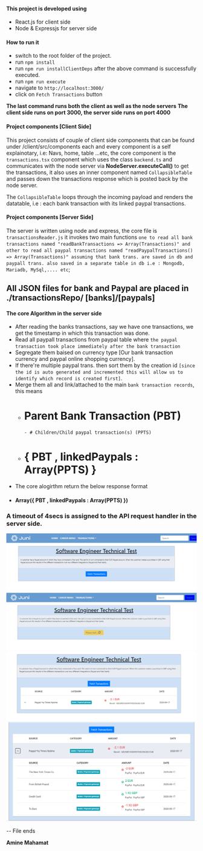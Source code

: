 #### This project is developed using ####
- React.js for client side
- Node & Expressjs for server side

#### How to run it ####
- switch to the root folder of the project.
- run `npm install`
- run `npm run installClientDeps` after the above command is successfully executed.
- run `npm run execute`
- navigate to `http://localhost:3000/`
- click on `Fetch Transactions` button

**The last command runs both the client as well as the node servers**
**The client side runs on port 3000, the server side runs on port 4000**

#### Project components [Client Side] ####
This project consists of couple of client side components that can be found under /client/src/components
each and every component is a self explainotary, i.e: Navs, home, table ...etc, the core component is the `transactions.tsx` component which uses the class `backend.ts` and communicates with the node server via **NodeServer.executeCall()** to get the transactions, it also uses an inner component named `CollapsibleTable` and passes down the transactions response which is posted back by the node server.

The `CollapsibleTable` loops through the incoming payload and renders the datatable, i.e : each bank transaction with its linked paypal transactions.



#### Project components [Server Side] ####
The server is written using node and express, the core file is `transactionsReader.js` it invokes two main functions `one to read all bank transactions named "readBankTransactions => Array(Transactions)" and other to read all paypal transactions named "readPaypalTransactions() => Array(Transactions)" assuming that bank trans. are saved in db and paypall trans. also saved in a separate table in db i.e : Mongodb, Mariadb, MySql,.... etc`;

## All JSON files for bank and Paypal are placed in ./transactionsRepo/ [banks]/[paypals]

#### The core Algorithm in the server side ####
- After reading the banks transactions, say we have one transactions, we get the timestamp in which this transaction was done.
- Read all paypall transactions from paypal table where `the paypal transaction took place immediately after the bank transaction`
- Segregate them baised on currency type [Our bank transaction currency and paypal online shopping currency].
- If there're multiple paypal trans. then sort them by the creation id `[since the id is auto generated and incremented this will allow us to identify which record is created first]`.
- Merge them all and link/attached to the main `bank transaction records`, this means
   - # Parent Bank Transaction (PBT)
         - # Children/Child paypal transaction(s) (PPTS)
   - # { PBT , linkedPaypals : Array(PPTS) }
- The core alogirthm return the below response format
- #### Array({ PBT , linkedPaypals : Array(PPTS) })

### A timeout of 4secs is assigned to the API request handler in the server side.

![Home page](./1.PNG)
![Getting Transactions](./2.PNG)
![Fetched Banks Transactions](./3.PNG)
![Extended Record](./4.PNG)

-- File ends


**Amine Mahamat**